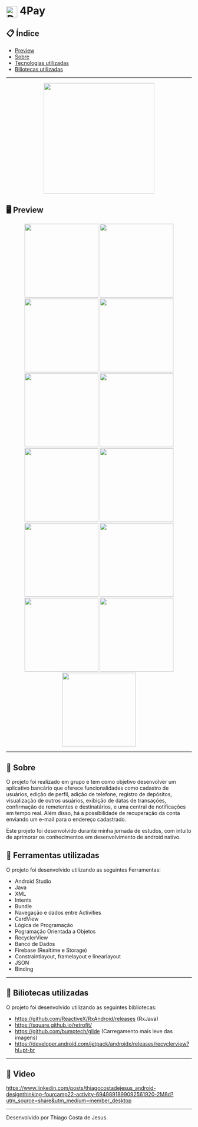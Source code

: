 

# <img align="center" alt="Daniel-HTML" height="30" width="30" src="https://media.glassdoor.com/sqll/2609019/foursys-brasil-squarelogo-1559625206764.png"> 4Pay

<div align="center">
</div>

## 📋 Índice

- [Preview](#-Preview)
- [Sobre](#-Sobre)
- [Tecnologias utilizadas](#-Ferramentas-utilizadas)
- [Biliotecas utilizadas](#-Biliotecas-utilizadas)

---

<div align="center">

<img src="https://user-images.githubusercontent.com/93166095/217368872-16a045e3-8139-465c-8ccb-e3a8db211398.gif" width="300">


 </div>

## 🖥 Preview

<div align="center">

<img src="https://user-images.githubusercontent.com/93166095/217369155-9f24e4a0-ef9e-4185-b468-abf45dce894e.png" width="200">
<img src="https://user-images.githubusercontent.com/93166095/217369133-9e97b0e8-a077-4126-96f6-4d048c63f80f.png" width="200">
<img src="https://user-images.githubusercontent.com/93166095/217369123-bbfd8813-345c-4be5-83d9-243ebfa2a716.png" width="200">
<img src="https://user-images.githubusercontent.com/93166095/217369130-1c9d59d6-3456-4f1a-add7-248964535a46.png" width="200">
<img src="https://user-images.githubusercontent.com/93166095/217369145-41dfec1d-2c7a-45a7-8330-a47f5da04775.png" width="200">
<img src="https://user-images.githubusercontent.com/93166095/217369129-a614564f-ff11-427f-bb88-0fdbad012c95.png" width="200">
<img src="https://user-images.githubusercontent.com/93166095/217369158-2b3c0cdf-78ae-4036-8124-708ae9aba148.png" width="200">
<img src="https://user-images.githubusercontent.com/93166095/217369141-35197e72-1095-4500-ab72-64eaa6e83381.png" width="200">
<img src="https://user-images.githubusercontent.com/93166095/217369126-55714ed5-0b1e-4591-8843-1bb89252f74a.png" width="200">
<img src="https://user-images.githubusercontent.com/93166095/217369152-b7cb7a7f-93cc-4afb-a153-2f93f2c1df22.png" width="200">
<img src="https://user-images.githubusercontent.com/93166095/217369147-d44ff926-cc25-416f-8b99-0fcb033d10c3.png" width="200">
<img src="https://user-images.githubusercontent.com/93166095/217369125-2628e38d-00ec-44cd-9d5a-9b345fc94c22.png" width="200">
<img src="https://user-images.githubusercontent.com/93166095/217369140-95b7e03b-8526-458b-8966-c1dbdba4b786.png" width="200">



</div>

---

## 📖 Sobre

O projeto foi realizado em grupo e tem como objetivo desenvolver um aplicativo bancário que oferece funcionalidades como cadastro de usuários, edição de perfil, adição de telefone, registro de depósitos, visualização de outros usuários, exibição de datas de transações, confirmação de remetentes e destinatários, e uma central de notificações em tempo real. Além disso, há a possibilidade de recuperação da conta enviando um e-mail para o endereço cadastrado.

Este projeto foi desenvolvido durante minha jornada de estudos, com intuito de aprimorar os conhecimentos em desenvolvimento de android nativo.


## 🚀 Ferramentas utilizadas

O projeto foi desenvolvido utilizando as seguintes Ferramentas:

- Android Studio
- Java
- XML
- Intents
- Bundle
- Navegação e dados entre Activities
- CardView
- Lógica de Programação
- Pogramação Orientada a Objetos
- RecyclerView
- Banco de Dados
- Firebase (Realtime e Storage)
- Constraintlayout, framelayout e linearlayout
- JSON
- Binding



---

## 🚀 Biliotecas utilizadas

O projeto foi desenvolvido utilizando as seguintes bibliotecas:

- https://github.com/ReactiveX/RxAndroid/releases (RxJava)
- https://square.github.io/retrofit/ 
- https://github.com/bumptech/glide (Carregamento mais leve das imagens)
- https://developer.android.com/jetpack/androidx/releases/recyclerview?hl=pt-br


---

## 🚀 Video
https://www.linkedin.com/posts/thiagocostadejesus_android-designthinking-fourcamp22-activity-6949891899092561920-2M8d?utm_source=share&utm_medium=member_desktop

---

Desenvolvido por Thiago Costa de Jesus.
